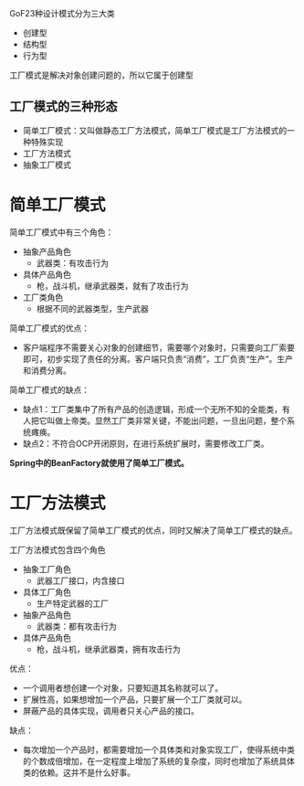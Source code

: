 GoF23种设计模式分为三大类

* 创建型
* 结构型
* 行为型

工厂模式是解决对象创建问题的，所以它属于创建型

## 工厂模式的三种形态

* 简单工厂模式：又叫做静态工厂方法模式，简单工厂模式是工厂方法模式的一种特殊实现
* 工厂方法模式
* 抽象工厂模式

# 简单工厂模式

简单工厂模式中有三个角色：

* 抽象产品角色
  * 武器类：有攻击行为
* 具体产品角色
  * 枪，战斗机，继承武器类，就有了攻击行为
* 工厂类角色
  * 根据不同的武器类型，生产武器

简单工厂模式的优点：

* 客户端程序不需要关心对象的创建细节，需要哪个对象时，只需要向工厂索要即可，初步实现了责任的分离。客户端只负责“消费”，工厂负责“生产”。生产和消费分离。

简单工厂模式的缺点：

- 缺点1：工厂类集中了所有产品的创造逻辑，形成一个无所不知的全能类，有人把它叫做上帝类。显然工厂类非常关键，不能出问题，一旦出问题，整个系统瘫痪。
- 缺点2：不符合OCP开闭原则，在进行系统扩展时，需要修改工厂类。

**Spring中的BeanFactory就使用了简单工厂模式。**

# 工厂方法模式

工厂方法模式既保留了简单工厂模式的优点，同时又解决了简单工厂模式的缺点。

工厂方法模式包含四个角色

* 抽象工厂角色
  * 武器工厂接口，内含接口
* 具体工厂角色
  * 生产特定武器的工厂
* 抽象产品角色
  * 武器类：都有攻击行为
* 具体产品角色
  * 枪，战斗机，继承武器类，拥有攻击行为

优点：

- 一个调用者想创建一个对象，只要知道其名称就可以了。 
- 扩展性高，如果想增加一个产品，只要扩展一个工厂类就可以。
- 屏蔽产品的具体实现，调用者只关心产品的接口。

缺点：

- 每次增加一个产品时，都需要增加一个具体类和对象实现工厂，使得系统中类的个数成倍增加，在一定程度上增加了系统的复杂度，同时也增加了系统具体类的依赖。这并不是什么好事。